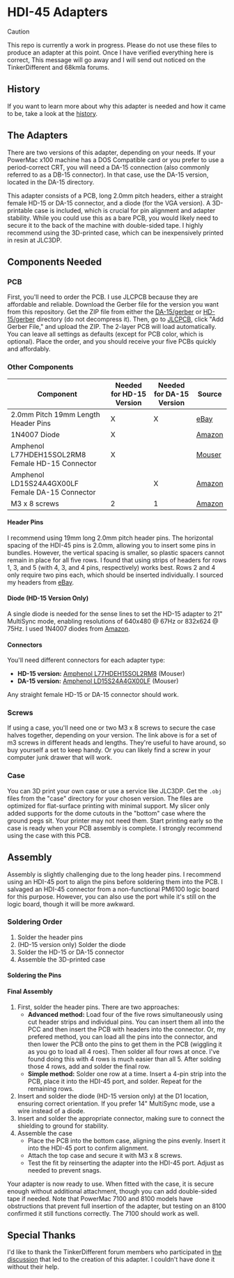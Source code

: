 # HDI-45 Adapters

> [!CAUTION]
> This repo is currently a work in progress. Please do not use these files to produce an adapter at this point. Once I have verified everything here is correct, This message will go away and I will send out noticed on the TinkerDifferent and 68kmla forums. 

## History
If you want to learn more about why this adapter is needed and how it came to be, take a look at the [history](HISTORY.md).

## The Adapters
There are two versions of this adapter, depending on your needs. If your PowerMac x100 machine has a DOS Compatible card or you prefer to use a period-correct CRT, you will need a DA-15 connection (also commonly referred to as a DB-15 connector). In that case, use the DA-15 version, located in the DA-15 directory.

This adapter consists of a PCB, long 2.0mm pitch headers, either a straight female HD-15 or DA-15 connector, and a diode (for the VGA version). A 3D-printable case is included, which is crucial for pin alignment and adapter stability. While you could use this as a bare PCB, you would likely need to secure it to the back of the machine with double-sided tape. I highly recommend using the 3D-printed case, which can be inexpensively printed in resin at JLC3DP.

## Components Needed

### PCB
First, you'll need to order the PCB. I use JLCPCB because they are affordable and reliable. Download the Gerber file for the version you want from this repository. Get the ZIP file from either the [DA-15/gerber](DA-15/gerber) or [HD-15/gerber](HD-15/gerber) directory (do not decompress it). Then, go to [JLCPCB](https://jlcpcb.com), click "Add Gerber File," and upload the ZIP. The 2-layer PCB will load automatically. You can leave all settings as defaults (except for PCB color, which is optional). Place the order, and you should receive your five PCBs quickly and affordably.

### Other Components

| Component | Needed for HD-15 Version | Needed for DA-15 Version | Source |
| --- | --- | --- | --- |
| 2.0mm Pitch 19mm Length Header Pins | X | X | [eBay](https://www.ebay.com/itm/171495154253) |
| 1N4007 Diode | X | | [Amazon](https://a.co/d/5SRJu1n) |
| Amphenol L77HDEH15SOL2RM8 Female HD-15 Connector | X | | [Mouser](https://www.mouser.com/ProductDetail/Amphenol-Commercial-Products/LD15S24A4GX00LF?qs=tZOhSuJQg1m5NC9di5k5CQ%3D%3D) |
| Amphenol LD15S24A4GX00LF Female DA-15 Connector | | X | [Amazon](https://a.co/d/5SRJu1n) |
| M3 x 8 screws | 2 | 1 | [Amazon](https://www.amazon.com/dp/B0BMQGV4SW?ref=ppx_yo2ov_dt_b_fed_asin_title&th=1) |

#### Header Pins
I recommend using 19mm long 2.0mm pitch header pins. The horizontal spacing of the HDI-45 pins is 2.0mm, allowing you to insert some pins in bundles. However, the vertical spacing is smaller, so plastic spacers cannot remain in place for all five rows. I found that using strips of headers for rows 1, 3, and 5 (with 4, 3, and 4 pins, respectively) works best. Rows 2 and 4 only require two pins each, which should be inserted individually. I sourced my headers from [eBay](https://www.ebay.com/itm/171495154253).

#### Diode (HD-15 Version Only)
A single diode is needed for the sense lines to set the HD-15 adapter to 21" MultiSync mode, enabling resolutions of 640x480 @ 67Hz or 832x624 @ 75Hz. I used 1N4007 diodes from [Amazon](https://a.co/d/5SRJu1n).

#### Connectors
You'll need different connectors for each adapter type:
- **HD-15 version:** [Amphenol L77HDEH15SOL2RM8](https://www.mouser.com/ProductDetail/Amphenol-Commercial-Products/L77HDEH15SOL2RM8?qs=mq7kV%2Fq8lk7g9czTkxkhWQ%3D%3D) (Mouser)
- **DA-15 version:** [Amphenol LD15S24A4GX00LF](https://www.mouser.com/ProductDetail/Amphenol-Commercial-Products/LD15S24A4GX00LF?qs=tZOhSuJQg1m5NC9di5k5CQ%3D%3D) (Mouser)

Any straight female HD-15 or DA-15 connector should work.

### Screws
If using a case, you'll need one or two M3 x 8 screws to secure the case halves together, depending on your version. The link above is for a set of m3 screws in different heads and lengths.  They're useful to have around, so buy yourself a set to keep handy. Or you can likely find a screw in your computer junk drawer that will work.  

### Case
You can 3D print your own case or use a service like JLC3DP. Get the `.obj` files from the "case" directory for your chosen version. The files are optimized for flat-surface printing with minimal support. My slicer only added supports for the dome cutouts in the "bottom" case where the ground pegs sit. Your printer may not need them. Start printing early so the case is ready when your PCB assembly is complete. I strongly recommend using the case with this PCB.

## Assembly
Assembly is slightly challenging due to the long header pins. I recommend using an HDI-45 port to align the pins before soldering them into the PCB. I salvaged an HDI-45 connector from a non-functional PM6100 logic board for this purpose. However, you can also use the port while it's still on the logic board, though it will be more awkward.

### Soldering Order
1. Solder the header pins
2. (HD-15 version only) Solder the diode
3. Solder the HD-15 or DA-15 connector
4. Assemble the 3D-printed case

#### Soldering the Pins

#### Final Assembly
1. First, solder the header pins. There are two approaches:
    - **Advanced method:** Load four of the five rows simultaneously using cut header strips and individual pins. You can insert them all into the PCC and then insert the PCB with headers into the connector.  Or, my prefered method, you can load all the pins into the connector, and then lower the PCB onto the pins to get them in the PCB (wiggling it as you go to load all 4 roes). Then solder all four rows at once. I've found doing this with 4 rows is much easier than all 5. After solding those 4 rows, add and solder the final row.
    - **Simple method:** Solder one row at a time. Insert a 4-pin strip into the PCB, place it into the HDI-45 port, and solder. Repeat for the remaining rows.
2. Insert and solder the diode (HD-15 version only) at the D1 location, ensuring correct orientation. If you prefer 14" MultiSync mode, use a wire instead of a diode.
3. Insert and solder the appropriate connector, making sure to connect the shielding to ground for stability.
4. Assemble the case
    - Place the PCB into the bottom case, aligning the pins evenly. Insert it into the HDI-45 port to confirm alignment.
    - Attach the top case and secure it with M3 x 8 screws.
    - Test the fit by reinserting the adapter into the HDI-45 port. Adjust as needed to prevent snags.

Your adapter is now ready to use. When fitted with the case, it is secure enough without additional attachment, though you can add double-sided tape if needed. Note that PowerMac 7100 and 8100 models have obstructions that prevent full insertion of the adapter, but testing on an 8100 confirmed it still functions correctly. The 7100 should work as well.

## Special Thanks
I'd like to thank the TinkerDifferent forum members who participated in [the discussion](https://tinkerdifferent.com/threads/need-solution-for-hdi-45-to-db-15-connectors-for-video-out.4056/) that led to the creation of this adapter. I couldn't have done it without their help.



